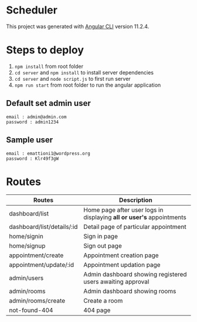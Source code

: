 # Scheduler

This project was generated with [Angular CLI](https://github.com/angular/angular-cli) version 11.2.4.

# Steps to deploy
1. `npm install` from root folder
2. `cd server` and `npm install` to install server dependencies
3. `cd server` and `node script.js` to first run server
4. `npm run start` from root folder to run the angular application

## Default set admin user
```
email : admin@admin.com
password : admin1234
```
## Sample user 
```
email : emattioni1@wordpress.org
password : Klr49f3gW
```

# Routes
| Routes                       | Description                                                            |
| ---------------------------- | ---------------------------------------------------------------------- |
| dashboard/list               | Home page after user logs in displaying **all or user's** appointments |
| dashboard/list/details/:id   | Detail page of particular appointment                                  |
| home/signin                  | Sign in page                                                           |
| home/signup                  | Sign out page                                                          |
| appointment/create           | Appointment creation page                                              |
| appointment/update/:id       | Appointment updation page                                              |
| admin/users                  | Admin dashboard showing registered users awaiting approval             |
| admin/rooms                  | Admin dashboard showing rooms                                          |
| admin/rooms/create           | Create a room                                                          |
| not-found-404                | 404 page                                                               |
